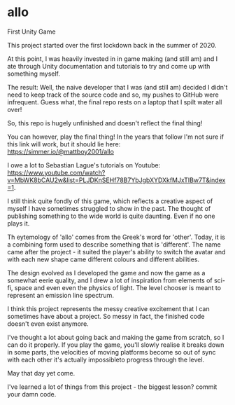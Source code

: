 # allo
First Unity Game

This project started over the first lockdown back in the summer of 2020.

At this point, I was heavily invested in in game making (and still am) and I ate through Unity documentation and tutorials to try and come 
up with something myself.

The result: Well, the naive developer that I was (and still am) decided I didn't need to keep track of the source code and so, my pushes to GitHub were infrequent.
Guess what, the final repo rests on a laptop that I spilt water all over!

So, this repo is hugely unfinished and doesn't reflect the final thing!

You can however, play the final thing! In the years that follow I'm not sure if this link will work, but it should lie here: https://simmer.io/@mattboy2001/allo

I owe a lot to Sebastian Lague's tutorials on Youtube: https://www.youtube.com/watch?v=MbWK8bCAU2w&list=PLJDKnSEHf78B7YbJgbXYDXkfMJxTIBw7T&index=1.

I still think quite fondly of this game, which reflects a creative aspect of myself I have sometimes struggled to show in the past. 
The thought of publishing something to the wide world is quite daunting. Even if no one plays it.

Th eytemology of 'allo' comes from the Greek's word for 'other'. Today, it is a combining form used to describe something that is 'different'. 
The name came after the project - it suited the player's ability to switch the avatar and with each new shape came different colours and different abilities.

The design evolved as I developed the game and now the game as a somewhat eerie quality, and I drew a lot of inspiration from elements of sci-fi, space and even
even the physics of light. The level chooser is meant to represent an emission line spectrum.

I think this project represents the messy creative excitement that I can sometimes have about a project. So messy in fact, the finished code doesn't even exist anymore.

I've thought a lot about going back and making the game from scratch, so I can do it properly. 
If you play the game, you'll slowly realise it breaks down in some parts, the velocities of moving platforms become so out of sync with each other it's actually impossibleto progress through the level.

May that day yet come.

I've learned a lot of things from this project - the biggest lesson? commit your damn code.





